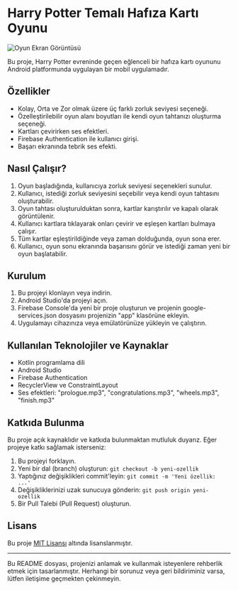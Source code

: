 # Harry Potter Temalı Hafıza Kartı Oyunu

![Oyun Ekran Görüntüsü](/screenshots/game_screenshot.png)

Bu proje, Harry Potter evreninde geçen eğlenceli bir hafıza kartı oyununu Android platformunda uygulayan bir mobil uygulamadır.

## Özellikler

- Kolay, Orta ve Zor olmak üzere üç farklı zorluk seviyesi seçeneği.
- Özelleştirilebilir oyun alanı boyutları ile kendi oyun tahtanızı oluşturma seçeneği.
- Kartları çevirirken ses efektleri.
- Firebase Authentication ile kullanıcı girişi.
- Başarı ekranında tebrik ses efekti.

## Nasıl Çalışır?

1. Oyun başladığında, kullanıcıya zorluk seviyesi seçenekleri sunulur.
2. Kullanıcı, istediği zorluk seviyesini seçebilir veya kendi oyun tahtasını oluşturabilir.
3. Oyun tahtası oluşturulduktan sonra, kartlar karıştırılır ve kapalı olarak görüntülenir.
4. Kullanıcı kartlara tıklayarak onları çevirir ve eşleşen kartları bulmaya çalışır.
5. Tüm kartlar eşleştirildiğinde veya zaman dolduğunda, oyun sona erer.
6. Kullanıcı, oyun sonu ekranında başarısını görür ve istediği zaman yeni bir oyun başlatabilir.

## Kurulum

1. Bu projeyi klonlayın veya indirin.
2. Android Studio'da projeyi açın.
3. Firebase Console'da yeni bir proje oluşturun ve projenin google-services.json dosyasını projenizin "app" klasörüne ekleyin.
4. Uygulamayı cihazınıza veya emülatörünüze yükleyin ve çalıştırın.

## Kullanılan Teknolojiler ve Kaynaklar

- Kotlin programlama dili
- Android Studio
- Firebase Authentication
- RecyclerView ve ConstraintLayout
- Ses efektleri: "prologue.mp3", "congratulations.mp3", "wheels.mp3", "finish.mp3"

## Katkıda Bulunma

Bu proje açık kaynaklıdır ve katkıda bulunmaktan mutluluk duyarız. Eğer projeye katkı sağlamak isterseniz:

1. Bu projeyi forklayın.
2. Yeni bir dal (branch) oluşturun: `git checkout -b yeni-ozellik`
3. Yaptığınız değişiklikleri commit'leyin: `git commit -m 'Yeni özellik: ...'`
4. Değişikliklerinizi uzak sunucuya gönderin: `git push origin yeni-ozellik`
5. Bir Pull Talebi (Pull Request) oluşturun.

## Lisans

Bu proje [MIT Lisansı](/LICENSE) altında lisanslanmıştır.

---

Bu README dosyası, projenizi anlamak ve kullanmak isteyenlere rehberlik etmek için tasarlanmıştır. Herhangi bir sorunuz veya geri bildiriminiz varsa, lütfen iletişime geçmekten çekinmeyin.

